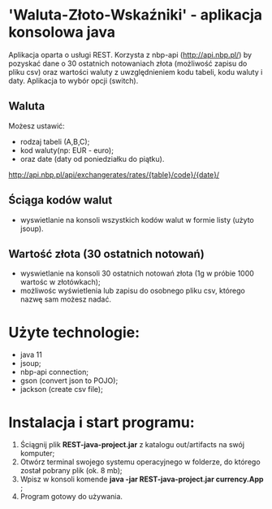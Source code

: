 # 'Waluta-Złoto-Wskaźniki' - aplikacja konsolowa java

Aplikacja oparta o usługi REST. Korzysta z nbp-api (http://api.nbp.pl/) by pozyskać dane o 30 ostatnich notowaniach złota (możliwość zapisu do pliku csv)
oraz wartości waluty z uwzględnieniem kodu tabeli, kodu waluty i daty. 
Aplikacja to wybór opcji (switch). 

## Waluta

Możesz ustawić:

- rodzaj tabeli (A,B,C);
- kod waluty(np: EUR - euro);
- oraz date (daty od poniedziałku do piątku).

http://api.nbp.pl/api/exchangerates/rates/{table}/code}/{date}/


## Ściąga kodów walut

- wyswietlanie na konsoli wszystkich kodów walut w formie listy (użyto jsoup).


## Wartość złota (30 ostatnich notowań)

- wyswietlanie na konsoli 30 ostatnich notowań złota (1g w próbie 1000 wartośc w złotówkach);
- możliwośc wyświetlenia lub zapisu do osobnego pliku csv, którego nazwę sam możesz nadać.

# Użyte technologie:

- java 11
- jsoup;
- nbp-api connection;
- gson (convert json to POJO);
- jackson (create csv file);

# Instalacja i start programu:

1. Ściągnij plik **REST-java-project.jar** z katalogu out/artifacts na swój komputer;
2. Otwórz terminal swojego systemu operacyjnego w folderze, do którego został pobrany plik (ok. 8 mb);
4. Wpisz w konsoli komende **java -jar REST-java-project.jar currency.App** ;
5. Program gotowy do używania.

